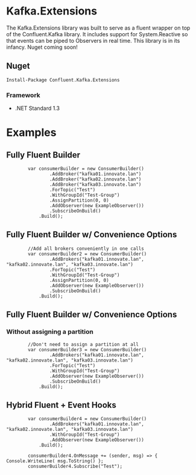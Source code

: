 # Kafka.Extensions

The Kafka.Extensions library was built to serve as a fluent wrapper on top of the Confluent.Kafka library. It includes support for System.Reactive so that events can be piped to Observers in real time. This library is in its infancy. Nuget coming soon!

## Nuget
```
Install-Package Confluent.Kafka.Extensions
```

### Framework

* .NET Standard 1.3

# Examples
            
## Fully Fluent Builder
            
            var consumerBuilder = new ConsumerBuilder()
                    .AddBroker("kafka01.innovate.lan")
                    .AddBroker("kafka02.innovate.lan")
                    .AddBroker("kafka03.innovate.lan")
                    .ForTopic("Test")
                    .WithGroupId("Test-Group")
                    .AssignPartition(0, 0)
                    .AddObserver(new ExampleObserver())
                    .SubscribeOnBuild()
                .Build();

## Fully Fluent Builder w/ Convenience Options

            //Add all brokers conveniently in one calls
            var consumerBuilder2 = new ConsumerBuilder()
                    .AddBrokers("kafka01.innovate.lan", "kafka02.innovate.lan", "kafka03.innovate.lan")
                    .ForTopic("Test")
                    .WithGroupId("Test-Group")
                    .AssignPartition(0, 0)
                    .AddObserver(new ExampleObserver())
                    .SubscribeOnBuild()
                .Build();

## Fully Fluent Builder w/ Convenience Options
### Without assigning a partition

            //Don't need to assign a partition at all
            var consumerBuilder3 = new ConsumerBuilder()
                    .AddBrokers("kafka01.innovate.lan", "kafka02.innovate.lan", "kafka03.innovate.lan")
                    .ForTopic("Test")
                    .WithGroupId("Test-Group")
                    .AddObserver(new ExampleObserver())
                    .SubscribeOnBuild()
                .Build();
                
## Hybrid Fluent + Event Hooks

            var consumerBuilder4 = new ConsumerBuilder()
                    .AddBrokers("kafka01.innovate.lan", "kafka02.innovate.lan", "kafka03.innovate.lan")
                    .WithGroupId("Test-Group")
                    .AddObserver(new ExampleObserver())
                .Build();

            consumerBuilder4.OnMessage += (sender, msg) => { Console.WriteLine( msg.ToString() };
            consumerBuilder4.Subscribe("Test");
            
